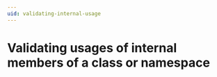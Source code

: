 ```yaml
---
uid: validating-internal-usage
---
```


# Validating usages of internal members of a class or namespace

